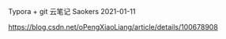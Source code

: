 Typora + git 云笔记      Saokers    2021-01-11

https://blog.csdn.net/oPengXiaoLiang/article/details/100678908